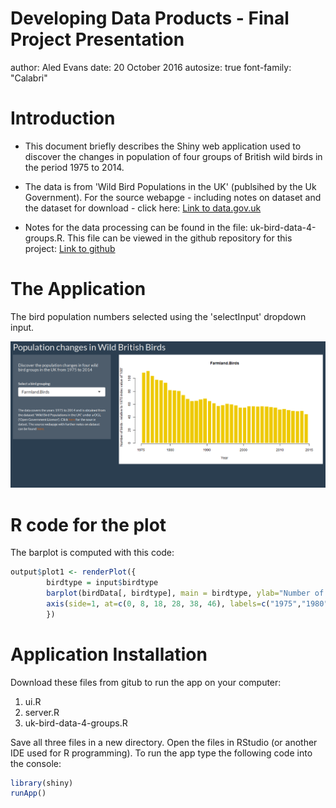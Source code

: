 

Developing Data Products - Final Project Presentation
========================================================
author: Aled Evans
date: 20 October 2016
autosize: true
font-family: "Calabri"



Introduction
========================================================

- This document briefly describes the Shiny web application used to discover the changes in population of four groups of British wild birds in the period 1975 to 2014. 

- The data is from 'Wild Bird Populations in the UK' (publsihed by the Uk Government). For the source webapge - including notes on dataset and the dataset for download - click here: [Link to data.gov.uk](https://data.gov.uk/dataset/wild_bird_populations/resource/16bcd620-c404-47ed-8cda-5315b24bf0c5)

- Notes for the data processing can be found in the file: uk-bird-data-4-groups.R. This file can be viewed in the github repository for this project: [Link to github]()



The Application
========================================================

The bird population numbers selected using the 'selectInput' dropdown input.

![Caption](Wild-Bird-App-Image.PNG)

R code for the plot
========================================================

The barplot is computed with this code: 

```r
output$plot1 <- renderPlot({
        birdtype = input$birdtype
        barplot(birdData[, birdtype], main = birdtype, ylab="Number of birds - relative to 1970 index value of '100'", xlab="Year", col="gold2", border="white", xaxt = "n")
        axis(side=1, at=c(0, 8, 18, 28, 38, 46), labels=c("1975","1980","1990","2000", "2010", "2015"))
        })
```


Application Installation
========================================================


Download these files from gitub to run the app on your computer:

1. ui.R
2. server.R
3. uk-bird-data-4-groups.R

Save all three files in a new directory. Open the files in RStudio (or another IDE used for R programming). To run the app type the following code into the console:


```r
library(shiny)
runApp()
```

